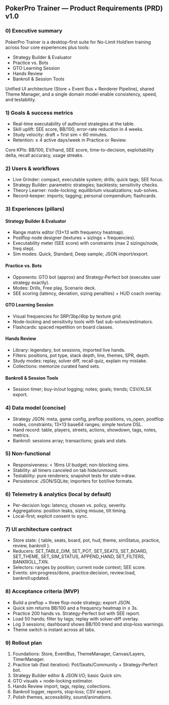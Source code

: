 ## PokerPro Trainer — Product Requirements (PRD) v1.0

### 0) Executive summary
PokerPro Trainer is a desktop-first suite for No-Limit Hold’em training across four core experiences plus tools:
- Strategy Builder & Evaluator
- Practice vs. Bots
- GTO Learning Session
- Hands Review
- Bankroll & Session Tools

Unified UI architecture (Store + Event Bus + Renderer Pipeline), shared Theme Manager, and a single domain model enable consistency, speed, and testability.

### 1) Goals & success metrics
- Real-time executability of authored strategies at the table.
- Skill uplift: SEE score, BB/100, error-rate reduction in 4 weeks.
- Study velocity: draft + first sim < 60 minutes.
- Retention: ≥ 4 active days/week in Practice or Review.

Core KPIs: BB/100, EV/hand, SEE score, time-to-decision, exploitability delta, recall accuracy, usage streaks.

### 2) Users & workflows
- Live Grinder: compact, executable system; drills; quick tags; SEE focus.
- Strategy Builder: parametric strategies; backtests; sensitivity checks.
- Theory Learner: node-locking; equilibrium visualizations; sub-solves.
- Record-keeper: imports; tagging; personal compendium; flashcards.

### 3) Experiences (pillars)
#### Strategy Builder & Evaluator
- Range matrix editor (13×13 with frequency heatmap).
- Postflop node designer (textures + sizings + frequencies).
- Executability meter (SEE score) with constraints (max 2 sizings/node, freq step).
- Sim modes: Quick, Standard, Deep sample; JSON import/export.

#### Practice vs. Bots
- Opponents: GTO bot (approx) and Strategy‑Perfect bot (executes user strategy exactly).
- Modes: Drills, Free play, Scenario deck.
- SEE scoring (latency, deviation, sizing penalties) + HUD coach overlay.

#### GTO Learning Session
- Visual frequencies for SRP/3bp/4bp by texture grid.
- Node-locking and sensitivity tools with fast sub-solves/estimators.
- Flashcards: spaced repetition on board classes.

#### Hands Review
- Library: legendary, bot sessions, imported live hands.
- Filters: positions, pot type, stack depth, line, themes, SPR, depth.
- Study modes: replay, solver diff, recall quiz, explain my mistake.
- Collections: memorize curated hand sets.

#### Bankroll & Session Tools
- Session timer; buy-in/out logging; notes; goals; trends; CSV/XLSX export.

### 4) Data model (concise)
- Strategy JSON: meta, game config, preflop positions, vs_open, postflop nodes, constraints; 13×13 base64 ranges; simple texture DSL.
- Hand record: table, players, streets, actions, showdown, tags, notes, metrics.
- Bankroll: sessions array; transactions; goals and stats.

### 5) Non-functional
- Responsiveness: < 16ms UI budget; non-blocking sims.
- Stability: all timers canceled on tab hide/unmount.
- Testability: pure renderers; snapshot tests for state→draw.
- Persistence: JSON/SQLite; importers for bot/live formats.

### 6) Telemetry & analytics (local by default)
- Per-decision logs: latency, chosen vs. policy, severity.
- Aggregations: position leaks, sizing misuse, tilt timing.
- Local-first; explicit consent to sync.

### 7) UI architecture contract
- Store state: { table, seats, board, pot, hud, theme, simStatus, practice, review, bankroll }.
- Reducers: SET_TABLE_DIM, SET_POT, SET_SEATS, SET_BOARD, SET_THEME, SET_SIM_STATUS, APPEND_HAND, SET_FILTERS, BANKROLL_TXN.
- Selectors: ranges by position; current node context; SEE score.
- Events: sim:progress/done, practice:decision, review:load, bankroll:updated.

### 8) Acceptance criteria (MVP)
- Build a preflop + three flop-node strategy; export JSON.
- Quick sim returns BB/100 and a frequency heatmap in ≤ 3s.
- Practice 200 hands vs. Strategy‑Perfect bot with SEE report.
- Load 50 hands; filter by tags; replay with solver‑diff overlay.
- Log 3 sessions; dashboard shows BB/100 trend and stop‑loss warnings.
- Theme switch is instant across all tabs.

### 9) Rollout plan
1) Foundations: Store, EventBus, ThemeManager, Canvas/Layers, TimerManager.
2) Practice tab (fast iteration): Pot/Seats/Community + Strategy‑Perfect bot.
3) Strategy Builder editor & JSON I/O; basic Quick sim.
4) GTO visuals + node-locking estimator.
5) Hands Review import, tags, replay, collections.
6) Bankroll logger, reports, stop‑loss; CSV export.
7) Polish themes, accessibility, sound/animations.


